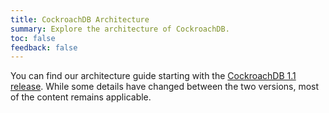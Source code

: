 ```yaml
---
title: CockroachDB Architecture
summary: Explore the architecture of CockroachDB.
toc: false
feedback: false
---
```


You can find our architecture guide starting with the [CockroachDB 1.1 release](../v1.1/architecture/overview.html). While some details have changed between the two versions, most of the content remains applicable.
